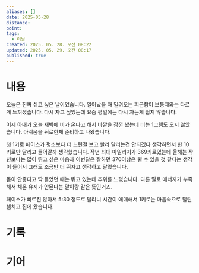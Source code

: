 ```yaml
---
aliases: []
date: 2025-05-28
distance:
point:
tags:
  - 러닝
created: 2025. 05. 28. 오전 08:22
updated: 2025. 05. 29. 오전 08:17
published: true
---
```


# 내용

오늘은 진짜 쉬고 싶은 날이었습니다. 일어났을 때 밀려오는 피곤함이 보통때와는 다르게 느껴졌습니다. 다시 자고 싶었는데 요즘 평일에는 다시 자는게 쉽지 않습니다.

어제 아내가 오늘 새벽에 비가 온다고 해서 바깥을 잠깐 봤는데 비는 1그램도 오지 않았습니다. 아쉬움을 뒤로한채 준비하고 나왔습니다.

첫 1키로 페이스가 평소보다 더 느린걸 보고 빨리 달리는건 안되겠다 생각하면서 한 10키로만 달리고 들어갈까 생각했습니다. 작년 최대 마일리지가 369키로였는데 올해는 작년보다는 많이 뛰고 싶은 마음과 이번달은 잘하면 370이상은 뛸 수 있을 것 같다는 생각이 들어서 그래도 조금만 더 뛰자고 생각하고 달렸습니다.

몸이 안좋다고 딱 들었던 때는 뛰고 있는데 추위를 느꼈습니다. 다른 말로 에너지가 부족해서 체온 유지가 안된다는 말이랑 같은 뜻인거죠.

페이스가 빠르진 않아서 5:30 정도로 달리니 시간이 애매해서 1키로는 마음속으로 달린셈치고 집에 왔습니다.

# 기록

# 기어
